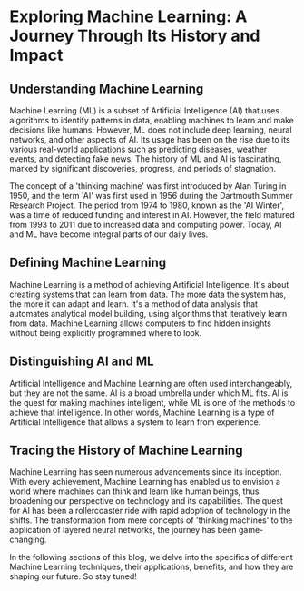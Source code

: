 # **Exploring Machine Learning: A Journey Through Its History and Impact**

## **Understanding Machine Learning**

Machine Learning (ML) is a subset of Artificial Intelligence (AI) that uses algorithms to identify patterns in data, enabling machines to learn and make decisions like humans. However, ML does not include deep learning, neural networks, and other aspects of AI. Its usage has been on the rise due to its various real-world applications such as predicting diseases, weather events, and detecting fake news. The history of ML and AI is fascinating, marked by significant discoveries, progress, and periods of stagnation.

The concept of a 'thinking machine' was first introduced by Alan Turing in 1950, and the term 'AI' was first used in 1956 during the Dartmouth Summer Research Project. The period from 1974 to 1980, known as the 'AI Winter', was a time of reduced funding and interest in AI. However, the field matured from 1993 to 2011 due to increased data and computing power. Today, AI and ML have become integral parts of our daily lives.

## **Defining Machine Learning**

Machine Learning is a method of achieving Artificial Intelligence. It's about creating systems that can learn from data. The more data the system has, the more it can adapt and learn. It's a method of data analysis that automates analytical model building, using algorithms that iteratively learn from data. Machine Learning allows computers to find hidden insights without being explicitly programmed where to look.

## **Distinguishing AI and ML**

Artificial Intelligence and Machine Learning are often used interchangeably, but they are not the same. AI is a broad umbrella under which ML fits. AI is the quest for making machines intelligent, while ML is one of the methods to achieve that intelligence. In other words, Machine Learning is a type of Artificial Intelligence that allows a system to learn from experience.

## **Tracing the History of Machine Learning**

Machine Learning has seen numerous advancements since its inception. With every achievement, Machine Learning has enabled us to envision a world where machines can think and learn like human beings, thus broadening our perspective on technology and its capabilities. The quest for AI has been a rollercoaster ride with rapid adoption of technology in the shifts. The transformation from mere concepts of 'thinking machines' to the application of layered neural networks, the journey has been game-changing.

In the following sections of this blog, we delve into the specifics of different Machine Learning techniques, their applications, benefits, and how they are shaping our future. So stay tuned!